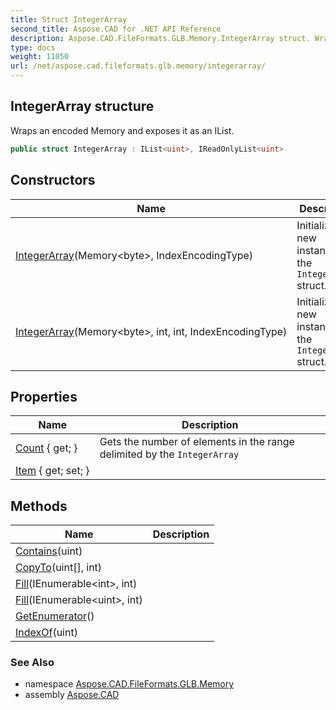 ```yaml
---
title: Struct IntegerArray
second_title: Aspose.CAD for .NET API Reference
description: Aspose.CAD.FileFormats.GLB.Memory.IntegerArray struct. Wraps an encoded Memory and exposes it as an IList
type: docs
weight: 11050
url: /net/aspose.cad.fileformats.glb.memory/integerarray/
---
```

## IntegerArray structure

Wraps an encoded Memory and exposes it as an IList.

```csharp
public struct IntegerArray : IList<uint>, IReadOnlyList<uint>
```

## Constructors

| Name | Description |
| --- | --- |
| [IntegerArray](integerarray/#constructor)(Memory&lt;byte&gt;, IndexEncodingType) | Initializes a new instance of the `IntegerArray` struct. |
| [IntegerArray](integerarray/#constructor_1)(Memory&lt;byte&gt;, int, int, IndexEncodingType) | Initializes a new instance of the `IntegerArray` struct. |

## Properties

| Name | Description |
| --- | --- |
| [Count](../../aspose.cad.fileformats.glb.memory/integerarray/count/) { get; } | Gets the number of elements in the range delimited by the `IntegerArray` |
| [Item](../../aspose.cad.fileformats.glb.memory/integerarray/item/) { get; set; } |  |

## Methods

| Name | Description |
| --- | --- |
| [Contains](../../aspose.cad.fileformats.glb.memory/integerarray/contains/)(uint) |  |
| [CopyTo](../../aspose.cad.fileformats.glb.memory/integerarray/copyto/)(uint[], int) |  |
| [Fill](../../aspose.cad.fileformats.glb.memory/integerarray/fill/#fill)(IEnumerable&lt;int&gt;, int) |  |
| [Fill](../../aspose.cad.fileformats.glb.memory/integerarray/fill/#fill_1)(IEnumerable&lt;uint&gt;, int) |  |
| [GetEnumerator](../../aspose.cad.fileformats.glb.memory/integerarray/getenumerator/)() |  |
| [IndexOf](../../aspose.cad.fileformats.glb.memory/integerarray/indexof/)(uint) |  |

### See Also

* namespace [Aspose.CAD.FileFormats.GLB.Memory](../../aspose.cad.fileformats.glb.memory/)
* assembly [Aspose.CAD](../../)


